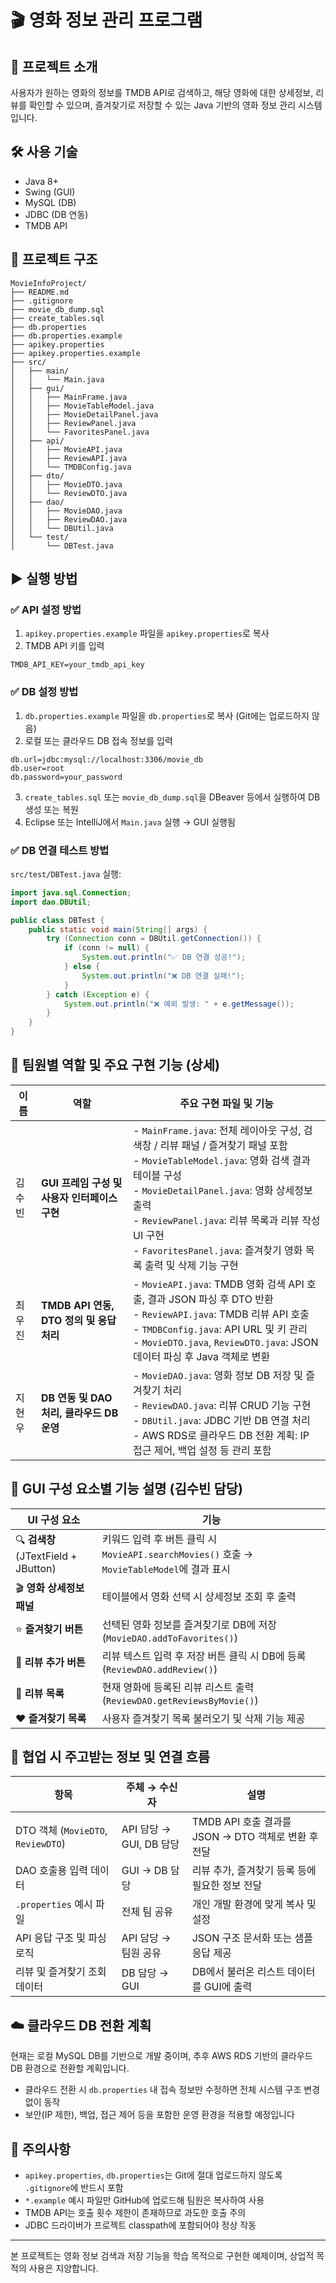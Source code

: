 # 🎬 영화 정보 관리 프로그램

## 📌 프로젝트 소개

사용자가 원하는 영화의 정보를 TMDB API로 검색하고, 해당 영화에 대한 상세정보, 리뷰를 확인할 수 있으며, 즐겨찾기로 저장할 수 있는 Java 기반의 영화 정보 관리 시스템입니다.

## 🛠 사용 기술

* Java 8+
* Swing (GUI)
* MySQL (DB)
* JDBC (DB 연동)
* TMDB API

## 📂 프로젝트 구조

```
MovieInfoProject/
├── README.md
├── .gitignore
├── movie_db_dump.sql
├── create_tables.sql
├── db.properties
├── db.properties.example
├── apikey.properties
├── apikey.properties.example
├── src/
│   ├── main/
│   │   └── Main.java
│   ├── gui/
│   │   ├── MainFrame.java
│   │   ├── MovieTableModel.java
│   │   ├── MovieDetailPanel.java
│   │   ├── ReviewPanel.java
│   │   └── FavoritesPanel.java
│   ├── api/
│   │   ├── MovieAPI.java
│   │   ├── ReviewAPI.java
│   │   └── TMDBConfig.java
│   ├── dto/
│   │   ├── MovieDTO.java
│   │   └── ReviewDTO.java
│   ├── dao/
│   │   ├── MovieDAO.java
│   │   ├── ReviewDAO.java
│   │   └── DBUtil.java
│   └── test/
│       └── DBTest.java
```

## ▶ 실행 방법

### ✅ API 설정 방법

1. `apikey.properties.example` 파일을 `apikey.properties`로 복사
2. TMDB API 키를 입력

```properties
TMDB_API_KEY=your_tmdb_api_key
```

### ✅ DB 설정 방법

1. `db.properties.example` 파일을 `db.properties`로 복사 (Git에는 업로드하지 않음)
2. 로컬 또는 클라우드 DB 접속 정보를 입력

```properties
db.url=jdbc:mysql://localhost:3306/movie_db
db.user=root
db.password=your_password
```

3. `create_tables.sql` 또는 `movie_db_dump.sql`을 DBeaver 등에서 실행하여 DB 생성 또는 복원
4. Eclipse 또는 IntelliJ에서 `Main.java` 실행 → GUI 실행됨

### ✅ DB 연결 테스트 방법

`src/test/DBTest.java` 실행:

```java
import java.sql.Connection;
import dao.DBUtil;

public class DBTest {
    public static void main(String[] args) {
        try (Connection conn = DBUtil.getConnection()) {
            if (conn != null) {
                System.out.println("✅ DB 연결 성공!");
            } else {
                System.out.println("❌ DB 연결 실패!");
            }
        } catch (Exception e) {
            System.out.println("❌ 예외 발생: " + e.getMessage());
        }
    }
}
```

## 👥 팀원별 역할 및 주요 구현 기능 (상세)

| 이름  | 역할                              | 주요 구현 파일 및 기능                                                                                                                                                                                                                                   |
| --- | ------------------------------- | ----------------------------------------------------------------------------------------------------------------------------------------------------------------------------------------------------------------------------------------------- |
| 김수빈 | **GUI 프레임 구성 및 사용자 인터페이스 구현**   | - `MainFrame.java`: 전체 레이아웃 구성, 검색창 / 리뷰 패널 / 즐겨찾기 패널 포함<br>- `MovieTableModel.java`: 영화 검색 결과 테이블 구성<br>- `MovieDetailPanel.java`: 영화 상세정보 출력<br>- `ReviewPanel.java`: 리뷰 목록과 리뷰 작성 UI 구현<br>- `FavoritesPanel.java`: 즐겨찾기 영화 목록 출력 및 삭제 기능 구현 |
| 최우진 | **TMDB API 연동, DTO 정의 및 응답 처리** | - `MovieAPI.java`: TMDB 영화 검색 API 호출, 결과 JSON 파싱 후 DTO 반환<br>- `ReviewAPI.java`: TMDB 리뷰 API 호출<br>- `TMDBConfig.java`: API URL 및 키 관리<br>- `MovieDTO.java`, `ReviewDTO.java`: JSON 데이터 파싱 후 Java 객체로 변환                                        |
| 지현우 | **DB 연동 및 DAO 처리, 클라우드 DB 운영**  | - `MovieDAO.java`: 영화 정보 DB 저장 및 즐겨찾기 처리<br>- `ReviewDAO.java`: 리뷰 CRUD 기능 구현<br>- `DBUtil.java`: JDBC 기반 DB 연결 처리<br>- AWS RDS로 클라우드 DB 전환 계획: IP 접근 제어, 백업 설정 등 관리 포함                                                                         |

## 🧩 GUI 구성 요소별 기능 설명 (김수빈 담당)

| UI 구성 요소                          | 기능                                                                       |
| --------------------------------- | ------------------------------------------------------------------------ |
| 🔍 **검색창** (JTextField + JButton) | 키워드 입력 후 버튼 클릭 시 `MovieAPI.searchMovies()` 호출 → `MovieTableModel`에 결과 표시 |
| 🎬 **영화 상세정보 패널**                 | 테이블에서 영화 선택 시 상세정보 조회 후 출력                                               |
| ⭐ **즐겨찾기 버튼**                     | 선택된 영화 정보를 즐겨찾기로 DB에 저장 (`MovieDAO.addToFavorites()`)                    |
| 💬 **리뷰 추가 버튼**                   | 리뷰 텍스트 입력 후 저장 버튼 클릭 시 DB에 등록 (`ReviewDAO.addReview()`)                  |
| 📄 **리뷰 목록**                      | 현재 영화에 등록된 리뷰 리스트 출력 (`ReviewDAO.getReviewsByMovie()`)                   |
| ❤️ **즐겨찾기 목록**                    | 사용자 즐겨찾기 목록 불러오기 및 삭제 기능 제공                                              |

## 🔄 협업 시 주고받는 정보 및 연결 흐름

| 항목                               | 주체 → 수신자            | 설명                                     |
| -------------------------------- | ------------------- | -------------------------------------- |
| DTO 객체 (`MovieDTO`, `ReviewDTO`) | API 담당 → GUI, DB 담당 | TMDB API 호출 결과를 JSON → DTO 객체로 변환 후 전달 |
| DAO 호출용 입력 데이터                   | GUI → DB 담당         | 리뷰 추가, 즐겨찾기 등록 등에 필요한 정보 전달            |
| `.properties` 예시 파일              | 전체 팀 공유             | 개인 개발 환경에 맞게 복사 및 설정                   |
| API 응답 구조 및 파싱 로직                | API 담당 → 팀원 공유      | JSON 구조 문서화 또는 샘플 응답 제공                |
| 리뷰 및 즐겨찾기 조회 데이터                 | DB 담당 → GUI         | DB에서 불러온 리스트 데이터를 GUI에 출력              |

## ☁️ 클라우드 DB 전환 계획

현재는 로컬 MySQL DB를 기반으로 개발 중이며, 추후 AWS RDS 기반의 클라우드 DB 환경으로 전환할 계획입니다.

* 클라우드 전환 시 `db.properties` 내 접속 정보만 수정하면 전체 시스템 구조 변경 없이 동작
* 보안(IP 제한), 백업, 접근 제어 등을 포함한 운영 환경을 적용할 예정입니다

## 📌 주의사항

* `apikey.properties`, `db.properties`는 Git에 절대 업로드하지 않도록 `.gitignore`에 반드시 포함
* `*.example` 예시 파일만 GitHub에 업로드해 팀원은 복사하여 사용
* TMDB API는 호출 횟수 제한이 존재하므로 과도한 호출 주의
* JDBC 드라이버가 프로젝트 classpath에 포함되어야 정상 작동

---

본 프로젝트는 영화 정보 검색과 저장 기능을 학습 목적으로 구현한 예제이며, 상업적 목적의 사용은 지양합니다.